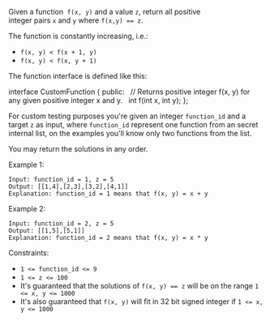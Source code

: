 Given a function  `f(x, y)` and a value `z`, return all positive integer pairs `x` and `y` where `f(x,y) == z`.

The function is constantly increasing, i.e.:

-   `f(x, y) < f(x + 1, y)`
-   `f(x, y) < f(x, y + 1)`

The function interface is defined like this: 

interface CustomFunction {
public:
  // Returns positive integer f(x, y) for any given positive integer x and y.
  int f(int x, int y);
};

For custom testing purposes you're given an integer `function_id` and a target `z` as input, where `function_id` represent one function from an secret internal list, on the examples you'll know only two functions from the list.  

You may return the solutions in any order.

Example 1:
```
Input: function_id = 1, z = 5
Output: [[1,4],[2,3],[3,2],[4,1]]
Explanation: function_id = 1 means that f(x, y) = x + y
```
Example 2:
```
Input: function_id = 2, z = 5
Output: [[1,5],[5,1]]
Explanation: function_id = 2 means that f(x, y) = x * y
```
Constraints:

-   `1 <= function_id <= 9`
-   `1 <= z <= 100`
-   It's guaranteed that the solutions of `f(x, y) == z` will be on the range `1 <= x, y <= 1000`
-   It's also guaranteed that `f(x, y)` will fit in 32 bit signed integer if `1 <= x, y <= 1000`

